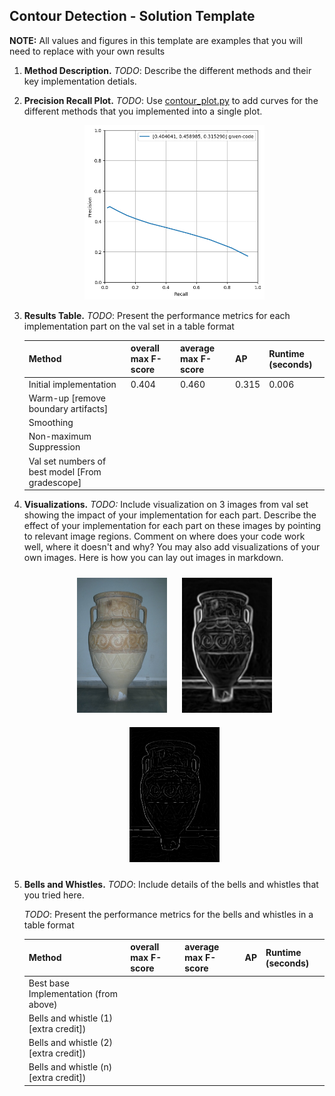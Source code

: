 ## Contour Detection - Solution Template

**NOTE:** All values and figures in this template are examples that you will need to replace with your own results

1. **Method Description.** *TODO*: Describe the different methods and their key implementation detials.

2. **Precision Recall Plot.** *TODO*: Use [contour_plot.py](contours/../contour_plot.py) to add curves for the different methods that you implemented into a single plot.
   
   <div align="center">
      <img src="plot.png" width="60%">
   </div>

3. **Results Table.** *TODO*: Present the performance metrics for each implementation part on the val set in a table format

   | Method | overall max F-score | average max F-score | AP | Runtime (seconds) |
   | ----------- | --- | --- | ---  | --- |
   | Initial implementation | 0.404 | 0.460 | 0.315 | 0.006 |
   | Warm-up [remove boundary artifacts] | | | | |
   | Smoothing | | | | |
   | Non-maximum Suppression | | | | 
   | Val set numbers of best model [From gradescope] | | | |

4. **Visualizations.** *TODO:* Include visualization on 3 images from val set showing the impact of your implementation for each part. Describe the effect of your implementation for each part on these images by pointing to relevant image regions. Comment on where does your code work well, where it doesn't and why? You may also add visualizations of your own images. Here is how you can lay out images in markdown.
   <div align="center">
      <img src="227092.jpg" width="30%" style="margin:10px;">
      <img src="227092-raw.png" width="30%" style="margin:10px;">
      <img src="227092-nms.png" width="30%" style="margin:10px;">
   </div>

5. **Bells and Whistles.** *TODO*: Include details of the bells and whistles that you
   tried here.

   *TODO*: Present the performance metrics for the bells and whistles in a table format
   
   | Method | overall max F-score | average max F-score | AP | Runtime (seconds) |
   | ----------- | --- | --- | ---  | --- |
   | Best base Implementation (from above) | | | | 
   | Bells and whistle (1) [extra credit]) | | | | 
   | Bells and whistle (2) [extra credit]) | | | |
   | Bells and whistle (n) [extra credit]) | | | |
